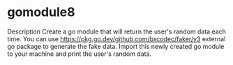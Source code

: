 # gomodule8
Description
Create a go module that will return the user's random data each time. You can use
https://pkg.go.dev/github.com/bxcodec/faker/v3 external go package to generate the
fake data.
Import this newly created go module to your machine and print the user's random data.
